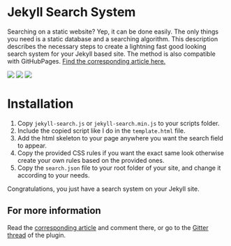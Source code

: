 # Jekyll Search System

Searching on a static website? Yep, it can be done easily. The only things you need is a static database and a searching algorithm. This description describes the necessary steps to create a lightning fast good looking search system for your Jekyll based site. The method is also compatible with GitHubPages. [Find the corresponding article here.](http://tiborsimon.github.io/category/simple-jekyll-search-system/)

<a href="http://tiborsimon.github.io/web/simple-jekyll-search-system/" target="_blank"><img src="http://tiborsimon.github.io/images/core/corresponding-article.png" /></a>   <a href="http://tiborsimon.github.io/web/simple-jekyll-search-system/#discussion" target="_blank"><img src="http://tiborsimon.github.io/images/core/join-to-the-discussion.png" /></a>   <a href="http://tiborsimon.github.io/" target="_blank"><img src="http://tiborsimon.github.io/images/core/live-demo.png" /></a>

# Installation

1. Copy `jekyll-search.js` or `jekyll-search.min.js` to your scripts folder.
2. Include the copied script like I do in the `template.html` file.
3. Add the html skeleton to your page anywhere you want the search field to appear.
4. Copy the provided CSS rules if you want the exact same look otherwise create your own rules based on the provided ones.
5. Copy the `search.json` file to your root folder of your site, and change it according to your needs.

Congratulations, you just have a search system on your Jekyll site.

## For more information

Read the [corresponding article](http://tiborsimon.github.io/category/simple-jekyll-search-system/) and comment there, or go to the [Gitter thread](https://gitter.im/tiborsimon/jekyll-search-system) of the plugin.


